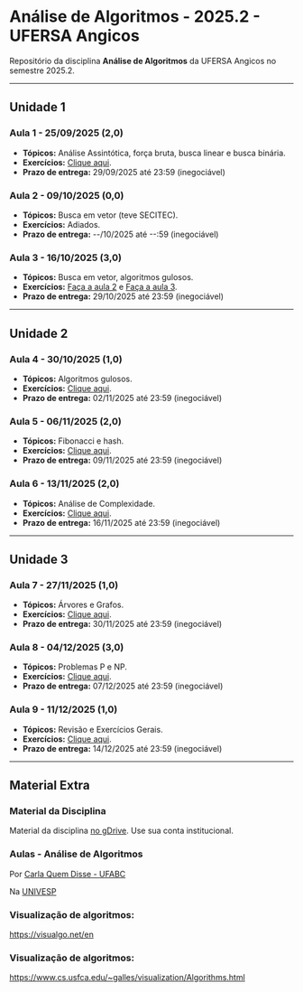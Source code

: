 # Análise de Algoritmos - 2025.2 - UFERSA Angicos

Repositório da disciplina **Análise de Algoritmos** da UFERSA Angicos no semestre 2025.2.

---

## Unidade 1

### Aula 1 - 25/09/2025 (2,0)
- **Tópicos:** Análise Assintótica, força bruta, busca linear e busca binária.
- **Exercícios:** [Clique aqui](unidade1/aula1).
- **Prazo de entrega:** 29/09/2025 até 23:59 (inegociável)

### Aula 2 - 09/10/2025 (0,0)
- **Tópicos:** Busca em vetor (teve SECITEC).
- **Exercícios:** Adiados.
- **Prazo de entrega:** --/10/2025 até --:59 (inegociável)

### Aula 3 - 16/10/2025 (3,0)
- **Tópicos:** Busca em vetor, algoritmos gulosos.
- **Exercícios:** [Faça a aula 2](unidade1/aula2) e [Faça a aula 3](unidade1/aula3).
- **Prazo de entrega:** 29/10/2025 até 23:59 (inegociável)

---

## Unidade 2

### Aula 4 - 30/10/2025 (1,0)
- **Tópicos:** Algoritmos gulosos.
- **Exercícios:** [Clique aqui](unidade2/aula4).
- **Prazo de entrega:** 02/11/2025 até 23:59 (inegociável)

### Aula 5 - 06/11/2025 (2,0)
- **Tópicos:** Fibonacci e hash.
- **Exercícios:** [Clique aqui](unidade2/aula5).
- **Prazo de entrega:** 09/11/2025 até 23:59 (inegociável)

### Aula 6 - 13/11/2025 (2,0)
- **Tópicos:** Análise de Complexidade.
- **Exercícios:** [Clique aqui](unidade2/aula6).
- **Prazo de entrega:** 16/11/2025 até 23:59 (inegociável)

---

## Unidade 3

### Aula 7 - 27/11/2025 (1,0)
- **Tópicos:** Árvores e Grafos.
- **Exercícios:** [Clique aqui](unidade3/aula7).
- **Prazo de entrega:** 30/11/2025 até 23:59 (inegociável)

### Aula 8 - 04/12/2025 (3,0)
- **Tópicos:** Problemas P e NP.
- **Exercícios:** [Clique aqui](unidade3/aula8).
- **Prazo de entrega:** 07/12/2025 até 23:59 (inegociável)

### Aula 9 - 11/12/2025 (1,0)
- **Tópicos:** Revisão e Exercícios Gerais.
- **Exercícios:** [Clique aqui](unidade3/aula9).
- **Prazo de entrega:** 14/12/2025 até 23:59 (inegociável)

---

## Material Extra

### Material da Disciplina

Material da disciplina [no gDrive](https://drive.google.com/open?id=18zo72s1Jhv8IbED_gvbLMD9umGDsjFZ2). Use sua conta institucional.

### Aulas - Análise de Algoritmos

Por [Carla Quem Disse - UFABC](https://www.youtube.com/playlist?list=PLncEdvQ20-mgGanwuFczm-4IwIdIcIiha)

Na [UNIVESP](https://www.youtube.com/playlist?list=PLxI8Can9yAHf0301dOCgw8a2U_G3UcOjh)

### Visualização de algoritmos:
https://visualgo.net/en

### Visualização de algoritmos:
https://www.cs.usfca.edu/~galles/visualization/Algorithms.html
